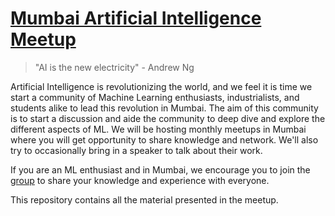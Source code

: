 # [Mumbai Artificial Intelligence Meetup](https://www.meetup.com/mumbai-ai-meetup)

> "AI is the new electricity" - Andrew Ng

Artificial Intelligence is revolutionizing the world, and we feel it is time we start a community of Machine Learning enthusiasts, industrialists, and students alike to lead this revolution in Mumbai. The aim of this community is to start a discussion and aide the community to deep dive and explore the different aspects of ML. We will be hosting monthly meetups in Mumbai where you will get opportunity to share knowledge and network. We'll also try to occasionally bring in a speaker to talk about their work.

If you are an ML enthusiast and in Mumbai, we encourage you to join the [group](https://www.meetup.com/mumbai-ai-meetup) to share your knowledge and experience with everyone.

This repository contains all the material presented in the meetup.
